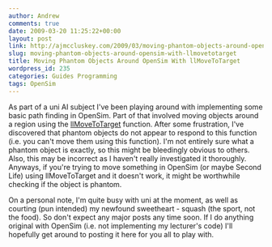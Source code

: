 ```yaml
---
author: Andrew
comments: true
date: 2009-03-20 11:25:22+00:00
layout: post
link: http://ajmccluskey.com/2009/03/moving-phantom-objects-around-opensim-with-llmovetotarget/
slug: moving-phantom-objects-around-opensim-with-llmovetotarget
title: Moving Phantom Objects Around OpenSim With llMoveToTarget
wordpress_id: 235
categories: Guides Programming
tags: OpenSim
---
```


As part of a uni AI subject I've been playing around with implementing some basic path finding in OpenSim.  Part of that involved moving objects around a region using the [llMoveToTarget](http://wiki.secondlife.com/wiki/LlMoveToTarget) function.  After some frustration, I've discovered that phantom objects do not appear to respond to this function (i.e. you can't move them using this function).  I'm not entirely sure what a phantom object is exactly, so this might be bleedingly obvious to others.  Also, this may be incorrect as I haven't really investigated it thoroughly.  Anyways, if you're trying to move something in OpenSim (or maybe Second Life) using llMoveToTarget and it doesn't work, it might be worthwhile checking if the object is phantom.

On a personal note, I'm quite busy with uni at the moment, as well as courting (pun intended) my newfound sweetheart - squash (the sport, not the food).  So don't expect any major posts any time soon.  If I do anything original with OpenSim (i.e. not implementing my lecturer's code) I'll hopefully get around to posting it here for you all to play with.
